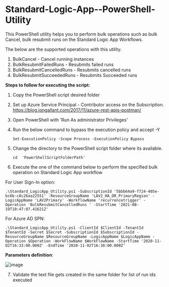 # Standard-Logic-App--PowerShell-Utility
This PowerShell utility helps you to perform bulk operations such as bulk Cancel, bulk resubmit runs on the Standard Logic App Workflows.

The below are the supported operations with this utility.

1. BulkCancel - Cancel running instances
2. BulkResubmitFailedRuns - Resubmits failed runs
3. BulkResubmitCancelledRuns - Resubmits cancelled runs
4. BulkResubmitSucceededRuns - Resubmits Succeeded runs

**Steps to follow for executing the script:**

1. Copy the PowerShell script desired folder

2. Set up Azure Service Principal - Contributor access on the Subscription. 
 https://blog.jongallant.com/2017/11/azure-rest-apis-postman/
 
3. Open PowerShell with 'Run As administrator Privileges'

4. Run the below command to bypass the execution policy  and accept -Y
       
       Set-ExecutionPolicy -Scope Process -ExecutionPolicy Bypass
       
5. Change the directory to the PowerShell script folder where its available.
      
       cd  'PowerShellScriptFolderPath'
      
6. Execute the one of the command below to perform the specified bulk operation on Standard Logic App workflow

For User Sign-In option:

	.\Standard_LogicApp_Utility.ps1 -SubscriptionId '5bbb64a9-f724-405e-bc6b-c8c26aa22551' -ResourceGroupName 'LAV2_HA_DR_PrimaryRegion' -LogicAppName 'LAV2Primary' -WorkflowName 'recurrencetrigger' -Operation 'BulkResubmitCancelledRuns ' -StartTime '2021-08-19T10:47:07.41621Z'

For Azure AD SPN:

	.\Standard_LogicApp_Utility.ps1 -ClientId $ClientId -TenantId $TenantId -Secret $Secret -SubscriptionId $SubscriptionId -ResourceGroupName $ResourceGroupName -LogicAppName $LogicAppName -Operation $Operation -WorkFlowName $WorkFlowName -StartTime '2020-11-02T16:33:00.000Z' -EndTime '2020-11-02T16:38:00.000Z’


**Parameters definition**:

![image](https://user-images.githubusercontent.com/82495659/130448718-875dbd14-a3d9-45cf-8a77-ae9c8a3a0d70.png)


	
7. Validate the text file gets created in the same folder for list of run ids executed
